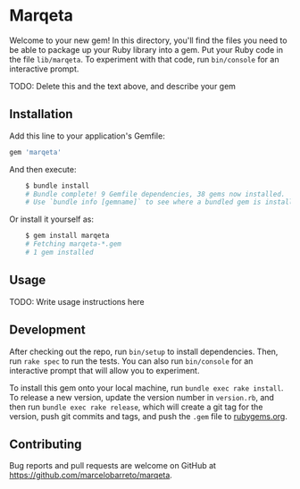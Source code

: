 # Marqeta

Welcome to your new gem! In this directory, you'll find the files you need to be able to package up your Ruby library into a gem. Put your Ruby code in the file `lib/marqeta`. To experiment with that code, run `bin/console` for an interactive prompt.

TODO: Delete this and the text above, and describe your gem

## Installation

Add this line to your application's Gemfile:

```ruby
gem 'marqeta'
```

And then execute:

```sh
    $ bundle install
    # Bundle complete! 9 Gemfile dependencies, 38 gems now installed.
    # Use `bundle info [gemname]` to see where a bundled gem is installed
```

Or install it yourself as:

```sh
    $ gem install marqeta
    # Fetching marqeta-*.gem
    # 1 gem installed
```

## Usage

TODO: Write usage instructions here

## Development

After checking out the repo, run `bin/setup` to install dependencies. Then, run `rake spec` to run the tests. You can also run `bin/console` for an interactive prompt that will allow you to experiment.

To install this gem onto your local machine, run `bundle exec rake install`. To release a new version, update the version number in `version.rb`, and then run `bundle exec rake release`, which will create a git tag for the version, push git commits and tags, and push the `.gem` file to [rubygems.org](https://rubygems.org).

## Contributing

Bug reports and pull requests are welcome on GitHub at <https://github.com/marcelobarreto/marqeta>.

